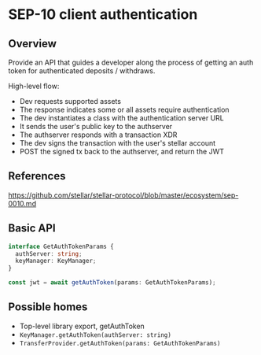 # SEP-10 client authentication

## Overview

Provide an API that guides a developer along the process of getting an auth
token for authenticated deposits / withdraws.

High-level flow:

- Dev requests supported assets
- The response indicates some or all assets require authentication
- The dev instantiates a class with the authentication server URL
- It sends the user's public key to the authserver
- The authserver responds with a transaction XDR
- The dev signs the transaction with the user's stellar account
- POST the signed tx back to the authserver, and return the JWT

## References

https://github.com/stellar/stellar-protocol/blob/master/ecosystem/sep-0010.md

## Basic API

```ts
interface GetAuthTokenParams {
  authServer: string;
  keyManager: KeyManager;
}

const jwt = await getAuthToken(params: GetAuthTokenParams);
```

## Possible homes

- Top-level library export, getAuthToken
- `KeyManager.getAuthToken(authServer: string)`
- `TransferProvider.getAuthToken(params: GetAuthTokenParams)`
